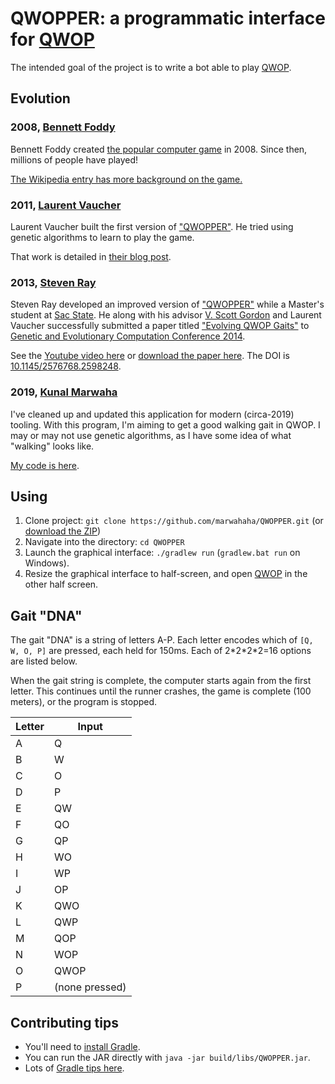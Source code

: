 # QWOPPER: a programmatic interface for [QWOP](http://www.foddy.net/Athletics.html)

The intended goal of the project is to write a bot able to play [QWOP](http://www.foddy.net/Athletics.html).

## Evolution
### 2008, [Bennett Foddy](http://foddy.net/)
Bennett Foddy created [the popular computer game](http://www.foddy.net/Athletics.html) in 2008.
Since then, millions of people have played!

[The Wikipedia entry has more background on the game.](https://en.wikipedia.org/wiki/QWOP)


### 2011, [Laurent Vaucher](https://slowfrog.blogspot.com/)
Laurent Vaucher built the first version of ["QWOPPER"](https://github.com/slowfrog/qwopper).
He tried using genetic algorithms to learn to play the game.

That work is detailed in [their blog post](http://slowfrog.blogspot.com/2011/03/genetically-engineered-qwop-part-1.html).

### 2013, [Steven Ray](https://github.com/pizzapotamus)
Steven Ray developed an improved version of ["QWOPPER"](https://github.com/pizzapotamus/Qwopper) while a Master's student at [Sac State](https://www.csus.edu/).
He along with his advisor [V. Scott Gordon](https://athena.ecs.csus.edu/~gordonvs/) and Laurent Vaucher successfully submitted a paper titled ["Evolving QWOP Gaits"](https://ai.google/research/pubs/pub42902) to [Genetic and Evolutionary Computation Conference 2014](http://www.sigevo.org/gecco-2014/).

See the [Youtube video here](https://www.youtube.com/watch?v=eWxFI3NHtT8) or [download the paper here](http://athena.ecs.csus.edu/~gordonvs/papers/QWOPgecco14.pdf). The DOI is [10.1145/2576768.2598248](http://doi.org/10.1145/2576768.2598248).

### 2019, [Kunal Marwaha](http://kunalmarwaha.com/)
I've cleaned up and updated this application for modern (circa-2019) tooling.
With this program, I'm aiming to get a good walking gait in QWOP.
I may or may not use genetic algorithms, as I have some idea of what "walking" looks like.

[My code is here](https://github.com/marwahaha/QWOPPER).

## Using
1. Clone project: `git clone https://github.com/marwahaha/QWOPPER.git` (or [download the ZIP](https://github.com/marwahaha/QWOPPER/archive/master.zip))
2. Navigate into the directory: `cd QWOPPER`
3. Launch the graphical interface: `./gradlew run` (`gradlew.bat run` on Windows).
4. Resize the graphical interface to half-screen, and open [QWOP](http://www.foddy.net/Athletics.html) in the other half screen.

## Gait "DNA"
The gait "DNA" is a string of letters A-P. Each letter encodes which of `[Q, W, O, P]` are pressed, each held for 150ms. Each of 2\*2\*2\*2=16 options are listed below.

When the gait string is complete, the computer starts again from the first letter. This continues until the runner crashes, the game is complete (100 meters), or the program is stopped.

| Letter | Input |
| ---- | ----- |
| A | Q |
| B | W |
| C | O |
| D | P |
| E | QW |
| F | QO |
| G | QP |
| H | WO |
| I | WP |
| J | OP |
| K | QWO |
| L | QWP |
| M | QOP |
| N | WOP |
| O | QWOP |
| P | (none pressed) |

## Contributing tips
* You'll need to [install Gradle](https://gradle.org/install/).
* You can run the JAR directly with `java -jar build/libs/QWOPPER.jar`.
* Lots of [Gradle tips here](https://github.com/shekhargulati/gradle-tips).
